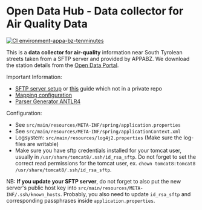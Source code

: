 # Open Data Hub - Data collector for Air Quality Data

[![CI environment-appa-bz-tenminutes](https://github.com/noi-techpark/bdp-commons/actions/workflows/ci-environment-appa-bz-tenminutes.yml/badge.svg)](https://github.com/noi-techpark/bdp-commons/actions/workflows/ci-environment-appa-bz-tenminutes.yml)

This is a **data collector for air-quality** information near South Tyrolean
streets taken from a SFTP server and provided by APPABZ. We download the
station details from the [Open Data Portal](http://dati.retecivica.bz.it).

Important Information:
  - [SFTP server setup](https://github.com/idm-suedtirol/documentation/wiki/SFTP-server-setup-on-ec2-instance) or [this](https://blog.e-zest.com/setting-up-sftp-server-on-amazon-ec2) guide which not in a private repo
  - [Mapping configuration](https://github.com/idm-suedtirol/bdp-commons/blob/master/data-collectors/airquality-appabz/infos/mapping-files/README.md)
  - [Parser Generator ANTLR4](http://www.antlr.org/)

Configuration:
  - See `src/main/resources/META-INF/spring/application.properties`
  - See `src/main/resources/META-INF/spring/applicationContext.xml`
  - Logsystem: `src/main/resources/log4j2.properties` (Make sure the
    log-files are writable)
  - Make sure you have sftp credentials installed for your tomcat
    user, usually in `/usr/share/tomcat8/.ssh/id_rsa_sftp`. Do not
    forget to set the correct read permissions for the tomcat user,
    ex. `chown tomcat8:tomcat8 /usr/share/tomcat8/.ssh/id_rsa_sftp`.

NB: **If you update your SFTP server**, do not forget to also put the new
server's public host key into `src/main/resources/META-INF/.ssh/known_hosts`.
Probably, you also need to update `id_rsa_sftp` and corresponding passphrases
inside `application.properties`.
